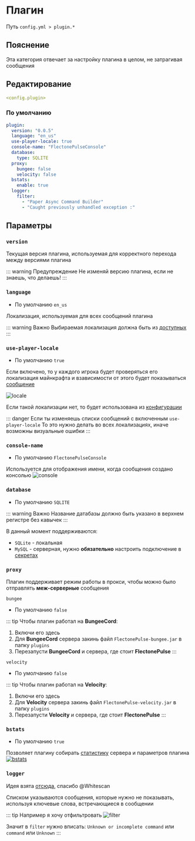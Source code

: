 # Плагин
Путь `config.yml > plugin.*`

## Пояснение
Эта категория отвечает за настройку плагина в целом, не затрагивая сообщения

## Редактирование
```yaml
<config.plugin>
```

### По умолчанию
```yaml
plugin:
  version: "0.0.5"
  language: "en_us"
  use-player-locale: true
  console-name: "FlectonePulseConsole"
  database:
    type: SQLITE
  proxy:
    bungee: false
    velocity: false
  bstats:
    enable: true
  logger:
    filter:
      - "Paper Async Command Builder"
      - "Caught previously unhandled exception :"
```

## Параметры

### `version`

Текущая версия плагина, используемая для корректного перехода между версиями плагина

::: warning Предупреждение
Не изменяй версию плагина, если не знаешь, что делаешь!
:::

### `language`
- По умолчанию `en_us`

Локализация, используемая для всех сообщений плагина

::: warning Важно
Выбираемая локализация должна быть из [доступных](../messages/)
:::

<!--@include: @/ru/parts/locale.md-->


### `use-player-locale`
- По умолчанию `true`

Если включено, то у каждого игрока будет проверяться его локализация майнкрафта и взависимости от этого будет показываться [сообщение](../messages/)

![locale](/locale.gif)

Если такой локализации нет, то будет использована из [конфигурации](#language)

::: danger Если ты изменяешь списки сообщений с включенным `use-player-locale`
То это нужно делать во всех локализациях, иначе возможны визуальные ошибки
:::

### `console-name`
- По умолчанию `FlectonePulseConsole`

Используется для отображения имени, когда сообщения создано консолью
![console](/console.gif)

### `database`
- По умолчанию `SQLITE`

::: warning Важно
Название датабазы должно быть указано в верхнем регистре без кавычек
:::

В данный момент поддерживаются:
- `SQLite` - локальная
- `MySQL` - серверная, нyжно **обязательно** настроить подключение в [секретах](../secrets/)

### `proxy`

Плагин поддерживает режим работы в прокси, чтобы можно было отправлять **меж-серверные** сообщения

`bungee`
- По умолчанию `false`

::: tip Чтобы плагин работал на **BungeeCord**:
1. Включи его здесь
2. Для **BungeeCord** сервера закинь файл `FlectonePulse-bungee.jar` в папку `plugins`
3. Перезапусти **BungeeCord** и сервера, где стоит **FlectonePulse**
:::

`velocity`
- По умолчанию `false`

::: tip Чтобы плагин работал на **Velocity**:
1. Включи его здесь
2. Для **Velocity** сервера закинь файл `FlectonePulse-velocity.jar` в папку `plugins`
3. Перезапусти **Velocity** и сервера, где стоит **FlectonePulse**
:::

### `bstats`
- По умолчанию `true`

Позволяет плагину собирать [статистику](https://bstats.org/plugin/bukkit/FlectonePulse/21076) сервера и параметров плагина
[![bstats](https://bstats.org/signatures/bukkit/FlectonePulse.svg)](https://bstats.org/plugin/bukkit/FlectonePulse/21076)

### `logger`

Идея взята [отсюда](https://github.com/Whitescan/ConsoleFilter/blob/master/src/main/java/dev/whitescan/consolefilter/share/LogFilter.java), спасибо @Whitescan

Списком указываются сообщения, которые нужно не показывать, используя ключевые слова, встречающиеся в сообщении

::: tip Например я хочу отфильтровать
![filter](/filter.png)

Значит в `filter` нужно вписать:
`Unknown or incomplete command` или `command` или `Unknown`
:::
